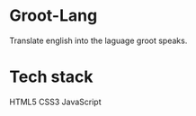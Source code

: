 # Groot-Lang
Translate english into the laguage groot speaks.

# Tech stack
HTML5 
CSS3 
JavaScript 
